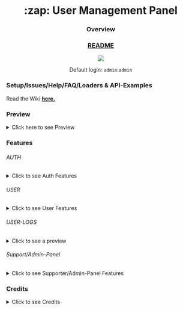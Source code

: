 
<h1 align="center">:zap: User Management Panel</h1>




<h3 align="center">Overview</h3>

<h3 align="center"><a href="https://github.com/anditv21/panel/releases/tag/v1.6.1">README</a></h3>

<p align="center">

<img  src="https://i.imgur.com/VB2ial8.png" />

</p>
<p align="center">
Default login: <code>admin</code>:<code>admin</code>
</p>




<h3>Setup/Issues/Help/FAQ/Loaders & API-Examples</h3>
<p>Read the Wiki <a href="https://github.com/anditv21/panel/wiki"><b>here.</b></a></p>




### Preview
<details>

<summary>Click here to see Preview</summary>

<p align="center">

<a href="https://i.ibb.co/K03QfWm/brave-m1q3lu7-IYF.png"><img src="https://i.ibb.co/K03QfWm/brave-m1q3lu7-IYF.png" /></a>

<a href="https://i.ibb.co/KXtHyx6/brave-f-Vnvc-Fsth-B.png"><img src="https://i.ibb.co/KXtHyx6/brave-f-Vnvc-Fsth-B.png" /></a>

<p>C# Loader (gamesense/old design)</p>
<a href="https://github.com/anditv21/panel/raw/main/.examples/CSharp-API-Example/img/readme1.png"><img src="https://github.com/anditv21/panel/raw/main/.examples/CSharp-API-Example/img/readme1.png" /></a>


</details>



### Features

###### AUTH

<details>

<summary>Click to see Auth Features</summary>

<ul>

<li>Login (Multiple device remember Login) (Screenshot: https://ibb.co/ky6PTjm)</li>

<li>Register Invite only (can be deactivated) (Screenshot: https://ibb.co/hLd9b6D)</li>

<li>Banned Page (Screenshot: https://ibb.co/JkmYRYC)</li>

<li>Auth captcha using Cloudflare Turnstile, hCaptcha, Google`s reCaptcha or disabled (Read the <a href="https://github.com/anditv21/panel/wiki/Setup">wiki</a> for more information)</li>

</ul>

</details>



###### USER

<details>

<summary>Click to see User Features</summary>

<ul>

Screenshot: https://i.ibb.co/KXtHyx6/brave-f-Vnvc-Fsth-B.png / https://i.ibb.co/K03QfWm/brave-m1q3lu7-IYF.png

<li>ShoutBox (can be disabled from admin dashboard & users are muteable)</li>

<li>Change password</li>

<li>Activate subscription´s with code (Trail/30/90 days)</li>

<li>Activate Trail subscription´s with code (3 days)</li>

<li>Download loader (Needs a sub)</li>

<li>Change display name (30day cooldown)</li>

<li>Manage login tokens/cookies (requires password)</li>

<li>Public user profile (https://bit.ly/3M6BKuQ)</li>

<ul>

<li>Get Profile Picture from Discord (only static)</li></ul>



</ul>

</details>



###### USER-LOGS



<details>

<summary>Click to see a preview</summary>

<img  src="https://i.ibb.co/GHbF6Ly/opera-Bei-I6vs-O9-Z.png">
<li>Flushing logs (requires password)</li>
</details>



###### Support/Admin-Panel

<details>

<summary>Click to see Supporter/Admin-Panel Features</summary>

<ul>

<li>Screenshot: https://ibb.co/WpxRgg8</li>

<h1>Admin only:</h1>

<li>Disable Invite System</li>

<li>Freeze all subscriptions (Beta)</li>

<li>Gift user subscription</li>

<li>Password Reset</li>

<li>Set News</li>

<li>Enable/Disable Discord Logs</li>

<li>Enable/Disable Discord Link</li>

<li>Enable/Disable Discord Re-Link</li>

<li>Generate subscription code</li>

<li>Ban/unban user</li>

<li>Make user admin/non-admin </li>

<li>Make user supporter/non-supp </li>

<li>Ban-Management panel</li>

<li>Set status ofline/online</li>

<li>Set version/maintenance/non-maintenance</li>

<li>ShoutBox</li>
<ul>
<li>Enable/Disable ShoutBox</li>
<li>Flush ShoutBox</li>
</ul>

<li>User Invites</li>
<ul>
<li>Gift useres invites</li>
<li>Invite wave (5 Invites)</li>
</ul>




<h1>Supporter:</h1>
<li>View a users last known IP address </li>

<li>Generate invite code</li>

<li>Mute a user for the shoutbox</li>

<li>Reset HWID</li>
</details>



### Credits
  <details>

<summary>Click to see Credits</summary>


<ul>

<li><a href="https://github.com/znixbtw/">@znixbtw</a> for his awesome original <a href="https://github.com/znixbtw/php-panel-v2/">panel</a>.</li>
<li><a href="https://github.com/Phantom-1337/">@Phantom-1337</a> and <a href="https://github.com/sxck1337/">@sxck1337</a> for their cool themes.</li>




</ul>



</details>


